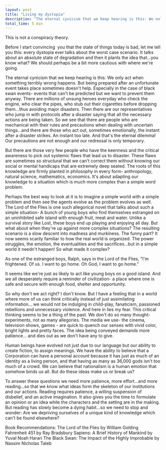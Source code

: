 ```yaml
---
layout: post
title: "Living my dystopia"
description: "The eternal cynicism that we keep hearing is this: We only act when something terribly wrong happens. But being prepared after an unfortunate event takes place sometimes doesn't help..."
total_time: 5 min
---
```


This is not a conspiracy theory.



Before I start convincing  you that the state of things today is bad, let me tell you this: every dystopia ever talks about the worst case scenario. It talks about an absolute state of degradation and then it plants the idea that...you know what? We should perhaps be a bit more cautious with where we're going.

The eternal cynicism that we keep hearing is this: We only act when something terribly wrong happens. But being prepared after an unfortunate event takes place sometimes doesn't help. Especially in the case of black swan events- events that can't be predicted but we want to prevent them anyway. There are millions of unsung heroes everyday who check the engine, who clear the pipes, who stub out their cigarettes before dropping them...thus avoiding major disasters. Then there are our representatives who jump in with protocols after a disaster saying that all the necessary actions are being taken. So we see that there are people who are mechanical with their rules and precautions when dealing with uncertain things...and there are those who act out, sometimes emotionally, the instant after a disaster strikes. An instant too late. And that's the eternal dilemma! Our precautions are not enough and our redressal is only temporary.

But there are those very few people who have the keenness and the critical awareness to pick out systemic flaws that lead us to disaster. These flaws are sometimes so structural that we can't correct them without knowing our social or mental handicaps that are extremely deep seated. The roots of this knowledge are firmly planted in philosophy in every form- anthropology, natural science, mathematics, economics. It's about adapting our knowledge to a situation which is much more complex than a simple word problem.

Perhaps the best way to look at it is to imagine a simple world with a simple problem and then see the agents evolve as the problem evolves as well. The Lord of the Flies is one such allegorical novel that talks about such a simple situation- A bunch of young boys who find themselves estranged on an uninhibited safe island with enough fruit, meat and water. Unlike a survival story like Lost, these boys end up playing and enjoying all day. But what about when they're up against more complex situations? The resulting scenario is a slow descent into madness and murkiness. The funny part? It now seems scarily familiar to how the real world is organized. The power struggles, the emotion, the eventualities and the sacrifices...but in a simple world it needn't happen! So what made it complex?

As one of the estranged boys, Ralph, says in the Lord of the Flies, "I'm frightened. Of us. I want to go home. Oh God, I want to go home."

It seems like we're just as likely to act like young boys on a good island. And we all desperately require a reminder of civilization- a place where one is safe and secure with enough food, shelter and opportunity.

So why don't we act right? I don't know. But I have a feeling that in a world where more of us can think critically instead of just assimilating information... we would not be indulging in child-play, fanaticism, passioned rebellions and unnecessary violence. And here in lies my fear. This critical thinking seems to be a thing of the past. We don't do so many thought-experiments, not as many allegories. The media we use- the cinema, television shows, games - are quick to quench our senses with vivid color, bright lights and pretty faces. The idea being conveyed demands more patience... and dies out as we don't have any to give.

Human beings have evolved not just due to our language but our ability to create fiction, to assign meanings. We have the ability to believe that a Corporation can have a personal account because it has just as much of an identity as a living person, and that having as many as 36,000 gods isn't too much of a crowd. We can believe that nationalism is a human emotion that somehow binds us all. But do these ideas make us or break us?

To answer these questions we need more patience, more effort...and more reading...so that we know what ideas form the skeleton of our institutions and our actions. Reading requires patience, a willing suspension of disbelief, and an active imagination. It also gives you the time to formulate an opinion or an idea while the characters and the setting are in the making. But reading has slowly become a dying habit...so we need to stop and wonder: Are we depriving ourselves of a unique kind of knowledge which can't be found elsewhere?

Book Recommendations:
The Lord of the Flies by William Golding
Fahrenheit 451 by Ray Bradsbury
Sapiens: A Brief History of Mankind by Yuval Noah Harari
The Black Swan: The Impact of the Highly Improbable by Nassim Nicholas Taleb


